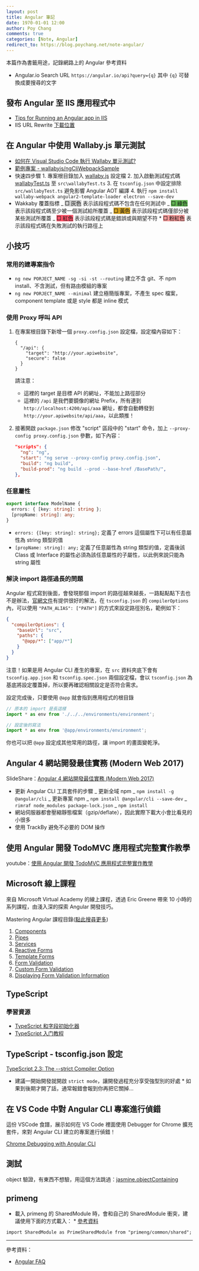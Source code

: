 ```yaml
---
layout: post
title: Angular 筆記
date: 1970-01-01 12:00
author: Poy Chang
comments: true
categories: [Note, Angular]
redirect_to: https://blog.poychang.net/note-angular/
---
```


本篇作為書籤用途，記錄網路上的 Angular 參考資料

- Angular.io Search URL `https://angular.io/api?query={q}` 其中 `{q}` 可替換成要搜尋的文字

## 發布 Angular 至 IIS 應用程式中

- [Tips for Running an Angular app in IIS](https://blogs.msdn.microsoft.com/premier_developer/2017/06/14/tips-for-running-an-angular-app-in-iis/)
- IIS URL Rewrite [下載位置](https://www.iis.net/downloads/microsoft/url-rewrite)

## 在 Angular 中使用 Wallaby.js 單元測試

- [如何在 Visual Studio Code 執行 Wallaby 單元測試?](http://oomusou.io/vscode/vscode-wallaby/)
- [範例專案 - wallabyjs/ngCliWebpackSample](https://github.com/wallabyjs/ngCliWebpackSample#wallabyjs)
- 快速四步驟 1. 專案根目錄加入 [wallaby.js](https://github.com/wallabyjs/ngCliWebpackSample/blob/master/wallaby.js) 設定檔 2. 加入啟動測試程式碼 [wallabyTest.ts](https://github.com/wallabyjs/ngCliWebpackSample/blob/master/src/wallabyTest.ts) 至 `src\wallabyTest.ts` 3. 在 `tsconfig.json` 中設定排除 `src/wallabyTest.ts` 避免影響 Angular AOT 編譯 4. 執行 `npm install wallaby-webpack angular2-template-loader electron --save-dev`
- Wakkaby 覆蓋指標
  _ <span style="background-color: #CCCCCC"> □ 灰色</span> 表示該段程式碼不包含在任何測試中
  _ <span style="background-color: #5FB550"> □ 綠色</span> 表示該段程式碼至少被一個測試給所覆蓋
  _ <span style="background-color: #D3A121"> □ 黃色</span> 表示該段程式碼僅部分被某些測試所覆蓋
  _ <span style="background-color: #FF5167"> □ 紅色</span> 表示該段程式碼是錯誤或與期望不符 \* <span style="background-color: #F39796"> □ 粉紅色</span> 表示該段程式碼在失敗測試的執行路徑上

## 小技巧

### 常用的建專案指令

- `ng new PORJECT_NAME -sg -si -st --routing` 建立不含 git、不 npm install、不含測試，但有路由模組的專案
- `ng new PORJECT_NAME --minimal` 建立極簡版專案，不產生 spec 檔案，component template 或是 style 都是 inline 模式

### 使用 Proxy 呼叫 API

1. 在專案根目錄下新增一個 `proxy.config.json` 設定檔，設定檔內容如下：

   ```josn
   {
     "/api": {
       "target": "http://your.apiwebsite",
       "secure": false
     }
   }
   ```

   請注意：

   - 這裡的 target 是目標 API 的網址，不能加上路徑部分
   - 這裡的 `/api` 是我們要鏡像的網址 Prefix，所有連到 `http://localhost:4200/api/aaa` 網址，都會自動轉發到 `http://your.apiwebsite/api/aaa`，以此類推！

2. 接著開啟 `package.json` 修改 "script" 區段中的 "start" 命令，加上 `--proxy-config proxy.config.json` 參數，如下內容：
   ```json
   "scripts": {
     "ng": "ng",
     "start": "ng serve --proxy-config proxy.config.json",
     "build": "ng build",
     "build-prod": "ng build --prod --base-href /BasePath/",
   },
   ```

### 任意屬性

```typescript
export interface ModelName {
  errors: { [key: string]: string };
  [propName: string]: any;
}
```

- `errors: {[key: string]: string};` 定義了 errors 這個屬性下可以有任意屬性為 string 類型的值
- `[propName: string]: any;` 定義了任意屬性為 string 類型的值，定義後該 Class 或 Interface 的屬性必須為該任意屬性的子屬性，以此例來說只能為 string 屬性

### 解決 import 路徑過長的問題

Angular 程式寫到後面，會發現那個 import 的路徑越來越長，一路點點點下去也不是辦法，[官網文件](https://www.typescriptlang.org/docs/handbook/module-resolution.html#path-mapping)有提供很好的解法，在 `tsconfig.json` 的 `compilerOptions` 內，可以使用 `"PATH_ALIAS": ["PATH"]` 的方式來設定路徑別名，範例如下：

```json
{
  "compilerOptions": {
    "baseUrl": "src",
    "paths": {
      "@app/*": ["app/*"]
    }
  }
}
```

注意！如果是用 Angular CLI 產生的專案，在 `src` 資料夾底下會有 `tsconfig.app.json` 和 `tsconfig.spec.json` 兩個設定檔，會以 `tsconfig.json` 為基底將設定覆蓋掉，所以要再確認相關設定是否符合需求。

設定完成後，只要使用 `@app` 就會指到應用程式的根目錄

```typescript
// 原本的 import 是長這樣
import * as env from './../../environments/environment';

// 設定後的寫法
import * as env from '@app/environments/environment';
```

你也可以把 `@app` 設定成其他常用的路徑，讓 import 的畫面變乾淨。

## Angular 4 網站開發最佳實務 (Modern Web 2017)

SlideShare：[Angular 4 網站開發最佳實務 (Modern Web 2017)](https://www.slideshare.net/WillHuangTW/angular-4-best-practics)

- 更新 Angular CLI 工具套件的步驟
  _ 更新全域 npm
  _ `npm install -g @angular/cli`
  _ 更新專案 npm
  _ `npm install @angular/cli --save-dev`
  _ `rimraf node_modules package-lock.json`
  _ `npm install`
- 網站伺服器都會壓縮靜態檔案（gzip/deflate），因此實際下載大小會比看見的小很多
- 使用 TrackBy 避免不必要的 DOM 操作

## 使用 Angular 開發 TodoMVC 應用程式完整實作教學

youtube：[使用 Angular 開發 TodoMVC 應用程式完整實作教學](https://www.youtube.com/watch?v=aMeF8ksXv7o&t=271s)

## Microsoft 線上課程

來自 Microsoft Virtual Academy 的線上課程，透過 Eric Greene 帶來 10 小時的系列課程，由淺入深的探索 Angular 開發技巧。

Mastering Angular 課程目錄([點此搜尋更多](https://mva.microsoft.com/search/SearchResults.aspx#!q=Mastering%20Angular&lang=1033))

1. [Components](https://mva.microsoft.com/en-US/training-courses/mastering-angular-part-1-components-17709)
2. [Pipes](https://mva.microsoft.com/en-US/training-courses/mastering-angular-part-2-pipes-17710)
3. [Services](https://mva.microsoft.com/en-US/training-courses/mastering-angular-part-3-services-17711)
4. [Reactive Forms](https://mva.microsoft.com/en-US/training-courses/mastering-angular-part-4-reactive-forms-17728)
5. [Template Forms](https://mva.microsoft.com/en-US/training-courses/mastering-angular-part-5-template-forms-17731)
6. [Form Validation](https://mva.microsoft.com/en-US/training-courses/mastering-angular-part-6-form-validation-17734)
7. [Custom Form Validation](https://mva.microsoft.com/en-US/training-courses/mastering-angular-part-7-custom-form-validation-17736)
8. [Displaying Form Validation Information](https://mva.microsoft.com/en-US/training-courses/mastering-angular-part-8-displaying-form-validation-information-17741)

## TypeScript

### 學習資源

- [TypeScript 和字段初始化器](https://gxnotes.com/article/137971.html)
- [TypeScript 入门教程](https://ts.xcatliu.com/basics/type-of-object-interfaces.html)

## TypeScript - tsconfig.json 設定

[TypeScript 2.3: The --strict Compiler Option](https://blog.mariusschulz.com/2017/06/09/typescript-2-3-the-strict-compiler-option)

- 建議一開始開發就開啟 `strict mode`，讓開發過程充分享受強型別的好處 \* 如果到後期才開了話，通常報錯會報到你再把它關掉...

## 在 VS Code 中對 Angular CLI 專案進行偵錯

這份 VSCode 食譜，展示如何在 VS Code 裡面使用 Debugger for Chrome 擴充套件，來對 Angular CLI 建立的專案進行偵錯！

[Chrome Debugging with Angular CLI](https://github.com/Microsoft/vscode-recipes/tree/master/Angular-CLI)

## 測試

object 驗證，有東西不想驗，用這個方法跳過：[jasmine.objectContaining](https://jasmine.github.io/2.0/introduction.html#section-Partial_Matching_with_<code>jasmine.objectContaining</code>)

## primeng

- 載入 primeng 的 SharedModule 時，會和自己的 SharedModule 衝突，建議使用下面的方式載入： \* [參考資料](https://github.com/primefaces/primeng/issues/2508)

```
import SharedModule as PrimeSharedModule from "primeng/common/shared";
```

---

參考資料：

- [Angular FAQ](https://github.com/semlinker/angular-faq)
